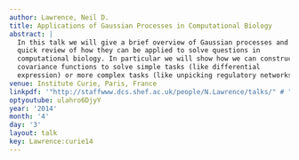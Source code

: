 ```yaml
---
author: Lawrence, Neil D.
title: Applications of Gaussian Processes in Computational Biology
abstract: |
  In this talk we will give a brief overview of Gaussian processes and a
  quick review of how they can be applied to solve questions in
  computational biology. In particular we will show how we can construct
  covariance functions to solve simple tasks (like differential
  expression) or more complex tasks (like unpicking regulatory networks).
venue: Institute Curie, Paris, France
linkpdf: '"http://staffwww.dcs.shef.ac.uk/people/N.Lawrence/talks/" # "gp_curie14.pdf"'
optyoutube: ulahro6DjyY
year: '2014'
month: '4'
day: '3'
layout: talk
key: Lawrence:curie14
---
```

